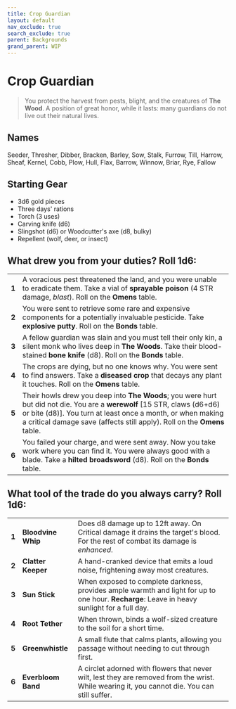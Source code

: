```yaml
---
title: Crop Guardian
layout: default
nav_exclude: true
search_exclude: true
parent: Backgrounds
grand_parent: WIP
---
```


# Crop Guardian

> You protect the harvest from pests, blight, and the creatures of **The Wood**. A position of great honor, while it lasts: many guardians do not live out their natural lives. 

## Names
Seeder, Thresher, Dibber, Bracken, Barley, Sow, Stalk, Furrow, Till, Harrow, Sheaf, Kernel, Cobb, Plow, Hull, Flax, Barrow, Winnow, Briar, Rye, Fallow

## Starting Gear

- 3d6 gold pieces
- Three days' rations
- Torch (3 uses)
- Carving knife (d6)
- Slingshot (d6) or Woodcutter's axe (d8, bulky)
- Repellent (wolf, deer, or insect)
 
## What drew you from your duties? Roll 1d6:

|       |                                                                                                                                                                                                                                        |
| ----- | -------------------------------------------------------------------------------------------------------------------------------------------------------------------------------------------------------------------------------------- |
| **1** | A voracious pest threatened the land, and you were unable to eradicate them. Take a vial of **sprayable poison** (4 STR damage, _blast_). Roll on the **Omens** table.                                                                                              |
| **2** | You were sent to retrieve some rare and expensive components for a potentially invaluable pesticide. Take **explosive putty**. Roll on the **Bonds** table.                                                                                                        |
| **3** | A fellow guardian was slain and you must tell their only kin, a silent monk who lives deep in **The Woods**. Take their blood-stained **bone knife** (d8). Roll on the **Bonds** table.                                                                            |
| **4** | The crops are dying, but no one knows why. You were sent to find answers. Take a **diseased crop** that decays any plant it touches.  Roll on the **Omens** table.                                                                                                 |
| **5** | Their howls drew you deep into **The Woods**; you were hurt but did not die. You are a **werewolf** [15 STR, claws (d6+d6) or bite (d8)]. You turn at least once a month, or when making a critical damage save (affects still apply). Roll on the **Omens** table. |
| **6** | You failed your charge, and were sent away. Now you take work where you can find it. You were always good with a blade. Take a **hilted broadsword** (d8). Roll on the **Bonds** table.                                                                             |

## What tool of the trade do you always carry? Roll 1d6:

|       |                    |                                                                                                                                               |
| ----- | ------------------ | --------------------------------------------------------------------------------------------------------------------------------------------- |
| **1** | **Bloodvine Whip** | Does d8 damage up to 12ft away. On Critical damage it drains the target's blood. For the rest of combat its damage is _enhanced_.             |
| **2** | **Clatter Keeper** | A hand-cranked device that emits a loud noise, frightening away most creatures.                                                               |
| **3** | **Sun Stick**      | When exposed to complete darkness, provides ample warmth and light for up to one hour. **Recharge**: Leave in heavy sunlight for a full day.  |
| **4** | **Root Tether**    | When thrown, binds a wolf-sized creature to the soil for a short time.                                                                        |
| **5** | **Greenwhistle**   | A small flute that calms plants, allowing you passage without needing to cut through first.                                                   |
| **6** | **Everbloom Band** | A circlet adorned with flowers that never wilt, lest they are removed from the wrist. While wearing it, you cannot die. You can still suffer. |
